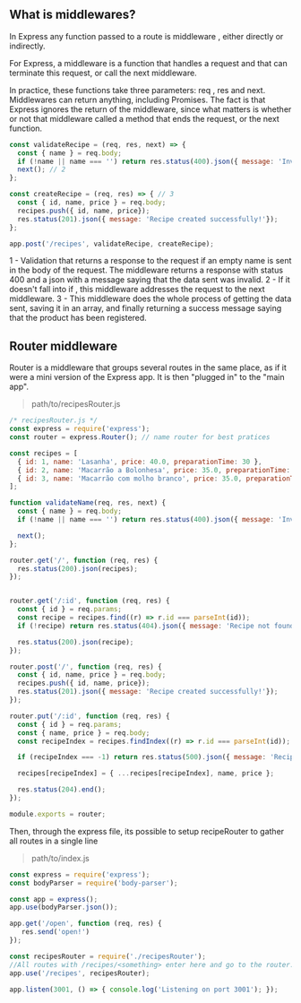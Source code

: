 ## What is middlewares? 

In Express any function passed to a route is middleware , either directly or indirectly.

For Express, a middleware is a function that handles a request and that can terminate this request, or call the next middleware.

In practice, these functions take three parameters: req , res and next. Middlewares can return anything, including Promises. The fact is that Express ignores the return of the middleware, since what matters is whether or not that middleware called a method that ends the request, or the next function.

```javascript
const validateRecipe = (req, res, next) => {
  const { name } = req.body;
  if (!name || name === '') return res.status(400).json({ message: 'Invalid data!'}); // 1
  next(); // 2
};

const createRecipe = (req, res) => { // 3
  const { id, name, price } = req.body;
  recipes.push({ id, name, price});
  res.status(201).json({ message: 'Recipe created successfully!'});
};

app.post('/recipes', validateRecipe, createRecipe);
```

1 - Validation that returns a response to the request if an empty name is sent in the body of the request. The middleware returns a response with status 400 and a json with a message saying that the data sent was invalid.
2 - If it doesn't fall into if , this middleware addresses the request to the next middleware.
3 - This middleware does the whole process of getting the data sent, saving it in an array, and finally returning a success message saying that the product has been registered.

## Router middleware

Router is a middleware that groups several routes in the same place, as if it were a mini version of the Express app. It is then "plugged in" to the "main app".

> path/to/recipesRouter.js

```javascript
/* recipesRouter.js */
const express = require('express');
const router = express.Router(); // name router for best pratices

const recipes = [
  { id: 1, name: 'Lasanha', price: 40.0, preparationTime: 30 },
  { id: 2, name: 'Macarrão a Bolonhesa', price: 35.0, preparationTime: 25 },
  { id: 3, name: 'Macarrão com molho branco', price: 35.0, preparationTime: 25 },
];

function validateName(req, res, next) {
  const { name } = req.body;
  if (!name || name === '') return res.status(400).json({ message: 'Invalid data!'});

  next();
};

router.get('/', function (req, res) {
  res.status(200).json(recipes);
});


router.get('/:id', function (req, res) {
  const { id } = req.params;
  const recipe = recipes.find((r) => r.id === parseInt(id));
  if (!recipe) return res.status(404).json({ message: 'Recipe not found!'});

  res.status(200).json(recipe);
});

router.post('/', function (req, res) {
  const { id, name, price } = req.body;
  recipes.push({ id, name, price});
  res.status(201).json({ message: 'Recipe created successfully!'});
});

router.put('/:id', function (req, res) {
  const { id } = req.params;
  const { name, price } = req.body;
  const recipeIndex = recipes.findIndex((r) => r.id === parseInt(id));

  if (recipeIndex === -1) return res.status(500).json({ message: 'Recipe not found!' });

  recipes[recipeIndex] = { ...recipes[recipeIndex], name, price };

  res.status(204).end();
});

module.exports = router;
```

Then, through the express file, its possible to setup recipeRouter to gather all routes in a single line

> path/to/index.js

```javascript
const express = require('express');
const bodyParser = require('body-parser');

const app = express();
app.use(bodyParser.json());

app.get('/open', function (req, res) {
   res.send('open!')
});

const recipesRouter = require('./recipesRouter');
//All routes with /recipes/<something> enter here and go to the router. */
app.use('/recipes', recipesRouter);

app.listen(3001, () => { console.log('Listening on port 3001'); });
```



